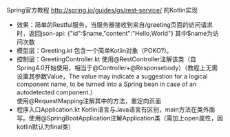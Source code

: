 Spring官方教程 http://spring.io/guides/gs/rest-service/ 的Kotlin实现
* 效果：简单的Restful服务，当服务器接收到来自/greeting页面的访问请求时，返回json-api: {"id":$name,"content":"Hello,World"} 其中$name为访问次数
* 模型层：Greeting.kt
  包含一个简单Kotlin对象（POKO?)。
* 控制层：GreetingController.kt
  使用@RestController注解该类（自Spring4.0开始使用，相当于@Controller+@Responsebody）（教程上无需设置其参数Value，The value may indicate a suggestion for a logical component name, to be turned into a Spring bean in case of an autodetected component.）<br>
  使用@RequestMapping注解其中的方法，重定向页面
* 程序入口Application.kt
  Kotlin语言与Java语言有区别，main方法在类外面写。使用@SpringBootApplication注解Application类（需加上open属性，因kotlin默认为final类）

